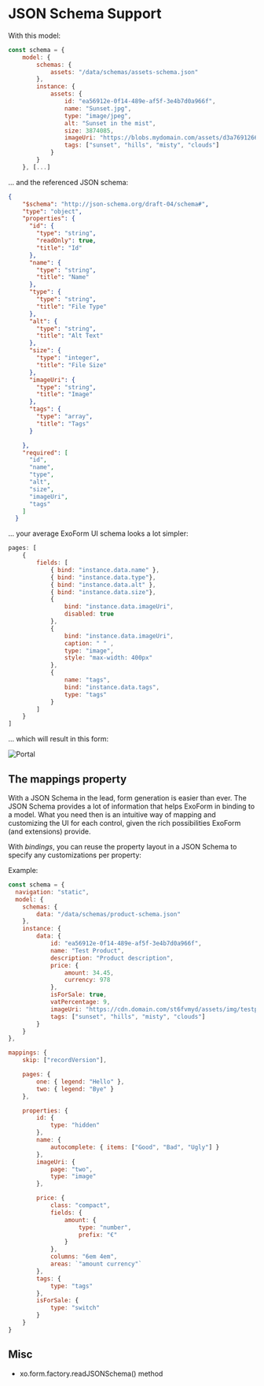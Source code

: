 # JSON Schema Support

With this model:

```js
const schema = {
    model: {
        schemas: {
            assets: "/data/schemas/assets-schema.json"
        },
        instance: {
            assets: {
                id: "ea56912e-0f14-489e-af5f-3e4b7d0a966f",
                name: "Sunset.jpg",
                type: "image/jpeg",
                alt: "Sunset in the mist",
                size: 3874085,
                imageUri: "https://blobs.mydomain.com/assets/d3a7691266f.jpg",
                tags: ["sunset", "hills", "misty", "clouds"]
            }
        }
    }, [...]
``` 

... and the referenced JSON schema:

```json
{
    "$schema": "http://json-schema.org/draft-04/schema#",
    "type": "object",
    "properties": {
      "id": {
        "type": "string",
        "readOnly": true,
        "title": "Id"
      },
      "name": {
        "type": "string",
        "title": "Name"
      },
      "type": {
        "type": "string",
        "title": "File Type"
      },
      "alt": {
        "type": "string",
        "title": "Alt Text"
      },
      "size": {
        "type": "integer",
        "title": "File Size"
      },
      "imageUri": {
        "type": "string",
        "title": "Image"
      },
      "tags": {
        "type": "array",
        "title": "Tags"
      }

    },
    "required": [
      "id",
      "name",
      "type",
      "alt",
      "size",
      "imageUri",
      "tags"
    ]
  }
```

... your average ExoForm UI schema looks a lot simpler:

```js
pages: [
    {
        fields: [
            { bind: "instance.data.name" },
            { bind: "instance.data.type"}, 
            { bind: "instance.data.alt" },
            { bind: "instance.data.size"},
            { 
                bind: "instance.data.imageUri",
                disabled: true
            }, 
            { 
                bind: "instance.data.imageUri",
                caption: " " ,
                type: "image",
                style: "max-width: 400px"
            }, 
            {
                name: "tags",
                bind: "instance.data.tags",
                type: "tags"
            }
        ]
    }
]
```

... which will result in this form:

![Portal](https://xo-js.dev/assets/img/schema-form.png "The resulting form")


## The mappings property

With a JSON Schema in the lead, form generation is easier than ever.
The JSON Schema provides a lot of information that helps ExoForm in binding to a model.
What you need then is an intuitive way of mapping and customizing the UI for each control, given the rich possibilities ExoForm (and extensions) provide.

With *bindings*, you can reuse the property layout in a JSON Schema to specify any customizations per property:

Example:

```js
const schema = {
  navigation: "static",
  model: {
    schemas: {
        data: "/data/schemas/product-schema.json"
    },
    instance: {
        data: {
            id: "ea56912e-0f14-489e-af5f-3e4b7d0a966f",
            name: "Test Product",
            description: "Product description",
            price: {
                amount: 34.45,
                currency: 978
            },
            isForSale: true,
            vatPercentage: 9,
            imageUri: "https://cdn.domain.com/st6fvmyd/assets/img/testprod1.jpg",
            tags: ["sunset", "hills", "misty", "clouds"]
        }
    }
},

mappings: {
    skip: ["recordVersion"],

    pages: { 
        one: { legend: "Hello" },
        two: { legend: "Bye" }
    },

    properties: {
        id: {
            type: "hidden"
        },
        name: {
            autocomplete: { items: ["Good", "Bad", "Ugly"] }
        },
        imageUri: {
            page: "two",
            type: "image"
        },

        price: {
            class: "compact",
            fields: {
                amount: {
                    type: "number",
                    prefix: "€"
                }
            },
            columns: "6em 4em",
            areas: `"amount currency"`
        },
        tags: {
            type: "tags"
        },
        isForSale: {
            type: "switch"
        }
    }
}
```

## Misc
- xo.form.factory.readJSONSchema() method